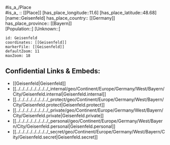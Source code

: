 ﻿---
location: [48.68,11.6] 
mapzoom: [7,12] 
mapmarker: city 
type: City
tags:
- geo/City


SpocWebEntityId: 30393
isDeleted: false
confidential: public

---
#is_a_/Place  
#is_a_ :: [[Place]] 
[has_place_longitude::11.6] 
[has_place_latitude::48.68] 
[name::Geisenfeld] 
has_place_country:: [[Germany]]  
has_place_province:: [[Bayern]]  
[Population::] 
[Unknown::] 


```leaflet
id: Geisenfeld
coordinates: [[Geisenfeld]] 
markerFile: [[Geisenfeld]] 
defaultZoom: 11 
maxZoom: 18
```


## Confidential Links & Embeds: 
- [[Geisenfeld|Geisenfeld]]  
- [[../../../../../../../../_internal/geo/Continent/Europe/Germany/West/Bayern/City/Geisenfeld.internal|Geisenfeld.internal]] 
- [[../../../../../../../../_protect/geo/Continent/Europe/Germany/West/Bayern/City/Geisenfeld.protect|Geisenfeld.protect]] 
- [[../../../../../../../../_private/geo/Continent/Europe/Germany/West/Bayern/City/Geisenfeld.private|Geisenfeld.private]] 
- [[../../../../../../../../_personal/geo/Continent/Europe/Germany/West/Bayern/City/Geisenfeld.personal|Geisenfeld.personal]] 
- [[../../../../../../../../_secret/geo/Continent/Europe/Germany/West/Bayern/City/Geisenfeld.secret|Geisenfeld.secret]] 
